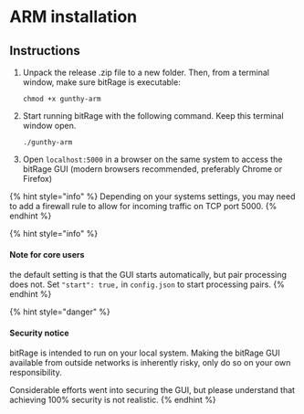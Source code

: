 # ARM installation

## Instructions

1. Unpack the release .zip file to a new folder. Then, from a terminal window, make sure bitRage is executable:

   `chmod +x gunthy-arm`

2. Start running bitRage with the following command. Keep this terminal window open.

   `./gunthy-arm`

3. Open `localhost:5000` in a browser on the same system to access the bitRage GUI \(modern browsers recommended, preferably Chrome or Firefox\)

{% hint style="info" %}
Depending on your systems settings, you may need to add a firewall rule to allow for incoming traffic on TCP port 5000.
{% endhint %}

{% hint style="info" %}
#### Note for core users

 the default setting is that the GUI starts automatically, but pair processing does not. Set `"start": true,` in `config.json` to start processing pairs.
{% endhint %}

{% hint style="danger" %}
#### Security notice

bitRage is intended to run on your local system. Making the bitRage GUI available from outside networks is inherently risky, only do so on your own responsibility. 

Considerable efforts went into securing the GUI, but please understand that achieving 100% security is not realistic.
{% endhint %}



